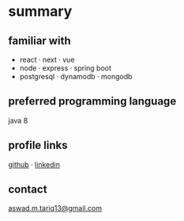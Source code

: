 # summary
## familiar with

- react · next · vue
- node · express · spring boot
- postgresql · dynamodb · mongodb

## preferred programming language

java 8

## profile links

[github](https://github.com/aswaddd) · [linkedin](https://www.linkedin.com/in/aswadtariq)  

## contact

aswad.m.tariq13@gmail.com
